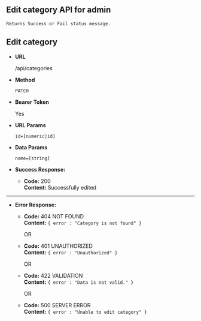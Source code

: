 **Edit category API for admin**
----
    Returns Success or Fail status message.

## Edit category

* **URL**

  /api/categories

* **Method**

  `PATCH`

* **Bearer Token**

  Yes

* **URL Params**

  `id=[numeric|id]` <br/>


* **Data Params**

  `name=[string]` <br/>

* **Success Response:**

    * **Code:** 200 <br/>
      **Content:** Successfully edited

----

* **Error Response:**
    * **Code:** 404 NOT FOUND <br />
      **Content:** `{ error : "Category is not found" }`

      OR
    * **Code:** 401 UNAUTHORIZED <br />
      **Content:** `{ error : "Unauthorized" }`

      OR
    * **Code:** 422 VALIDATION <br />
      **Content:** `{ error : "Data is not valid." }`

      OR
    * **Code:** 500 SERVER ERROR <br />
      **Content:** `{ error : "Unable to edit category" }`

